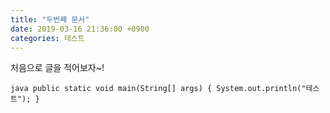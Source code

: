 ```yaml
---
title: "두번째 문서"
date: 2019-03-16 21:36:00 +0900
categories: 테스트
---
```

처음으로 글을 적어보자~!

​```java
public static void main(String[] args) {
    System.out.println("테스트");
}
​```
